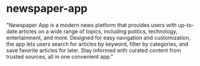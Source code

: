 # newspaper-app
"Newspaper App is a modern news platform that provides users with up-to-date articles on a wide range of topics, including politics, technology, entertainment, and more. Designed for easy navigation and customization, the app lets users search for articles by keyword, filter by categories, and save favorite articles for later. Stay informed with curated content from trusted sources, all in one convenient app."

